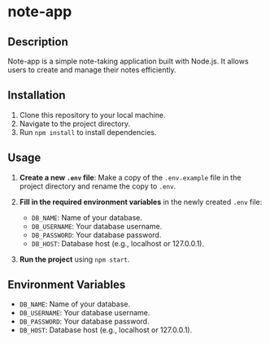 # note-app

## Description
Note-app is a simple note-taking application built with Node.js. It allows users to create and manage their notes efficiently.

## Installation
1. Clone this repository to your local machine.
2. Navigate to the project directory.
3. Run `npm install` to install dependencies.

## Usage
1. **Create a new `.env` file**: Make a copy of the `.env.example` file in the project directory and rename the copy to `.env`.

2. **Fill in the required environment variables** in the newly created `.env` file:
   - `DB_NAME`: Name of your database.
   - `DB_USERNAME`: Your database username.
   - `DB_PASSWORD`: Your database password.
   - `DB_HOST`: Database host (e.g., localhost or 127.0.0.1).

3. **Run the project** using `npm start`.

## Environment Variables
- `DB_NAME`: Name of your database.
- `DB_USERNAME`: Your database username.
- `DB_PASSWORD`: Your database password.
- `DB_HOST`: Database host (e.g., localhost or 127.0.0.1).
